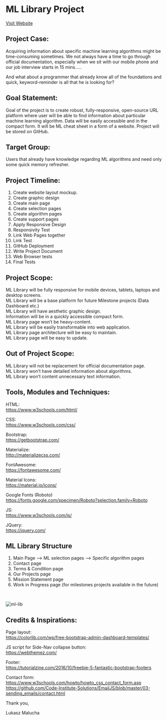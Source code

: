 # ML Library Project

[Visit Website](https://lukaszmalucha.github.io/ML-Library/)

## Project Case:
Acquiring information about specific machine learning algorithms might be time-consuming sometimes.
We not always have a time to go through official documentation, especially when we sit with our mobile phone and our job interview starts in 15 mins…..

And what about a programmer that already know all of the foundations and quick, keyword-reminder is all that he is looking for? 

## Goal Statement:
Goal of the project is to create robust, fully-responsive, open-source URL platform where user will be able to find information about particular machine learning algorithm. Data will be easily accessible and in the compact form. It will be ML cheat sheet in a form of a website. Project will be stored on GitHub.

## Target Group:
Users that already have knowledge regarding ML algorithms and need only some quick memory refresher. 

## Project Timeline:
1.	Create website layout mockup.
2.	Create graphic design
3.	Create main page
4.	Create selection pages
5.	Create algorithm pages 
6.	Create support pages
7.	Apply Responsive Design
8.	Responsivity Test
9.	Link Web Pages together
10.	Link Test
11.	GitHub Deployment
12.	Write Project Document
13.	Web Browser tests
14.	Final Tests

## Project Scope:
ML Library will be fully responsive for mobile devices, tablets, laptops and desktop screens.<br>
ML Library will be a base platform for future Milestone projects (Data Dashboard etc.)<br>
ML Library will have aesthetic graphic design.<br>
Information will be in a quickly accessible compact form.<br>
ML Library page won’t be heavy-content.<br>
ML Library will be easily transformable into web application.<br>
ML Library page architecture will be easy to maintain.<br>
ML Library page will be easy to update.<br>

## Out of Project Scope:
ML Library will not be replacement for official documentation page.<br>
ML Library won’t have detailed information about algorithms.<br>
ML Library won’t content unnecessary text information.<br>

## Tools, Modules and Techniques:

HTML:<br>
https://www.w3schools.com/html/

CSS:<br>
https://www.w3schools.com/css/

Bootstrap:<br>
https://getbootstrap.com/

Materialize:<br>
http://materializecss.com/

FontAwesome:<br>
https://fontawesome.com/

Material Icons:<br>
https://material.io/icons/

Google Fonts (Roboto)<br>
https://fonts.google.com/specimen/Roboto?selection.family=Roboto

JS:<br>
https://www.w3schools.com/js/

JQuery:<br>
https://jquery.com/




## ML Library Structure

1. Main Page --> ML selection pages --> Specific algorithm pages
1. Contact page
1. Terms & Condition page
2. Our Projects page
1. Mission Statement page
1. Work in Progress page (for milestones projects available in the future)

<br>

![ml-lib](https://user-images.githubusercontent.com/26208598/45377204-cfa14a80-b5f1-11e8-88a5-106b311f541f.JPG)




## Credits & Inspirations:
Page layout:<br>
https://colorlib.com/wp/free-bootstrap-admin-dashboard-templates/

JS script for Side-Nav collapse button:<br>
https://webthemez.com/

Footer:<br>
https://tutorialzine.com/2016/10/freebie-5-fantastic-bootstrap-footers

Contact form:<br>
https://www.w3schools.com/howto/howto_css_contact_form.asp<br>
https://github.com/Code-Institute-Solutions/EmailJS/blob/master/03-sending_emails/contact.html

Thank you,

Lukasz Malucha
